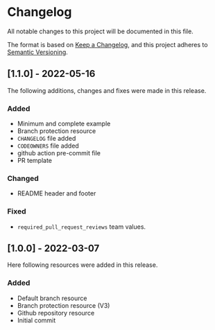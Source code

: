 # Changelog
All notable changes to this project will be documented in this file.

The format is based on [Keep a Changelog](https://keepachangelog.com/en/1.0.0/),
and this project adheres to [Semantic Versioning](https://semver.org/spec/v2.0.0.html).

## [1.1.0] - 2022-05-16

The following  additions, changes and fixes were made in this release.

### Added

- Minimum and complete example
- Branch protection resource
- `CHANGELOG` file added
- `CODEOWNERS` file added
- github action pre-commit file
- PR template

### Changed

- README header and footer

### Fixed

- `required_pull_request_reviews` team values.



## [1.0.0] - 2022-03-07

Here following resources were added in this release.

### Added

- Default branch resource
- Branch protection resource (V3)
- Github repository resource
- Initial commit
